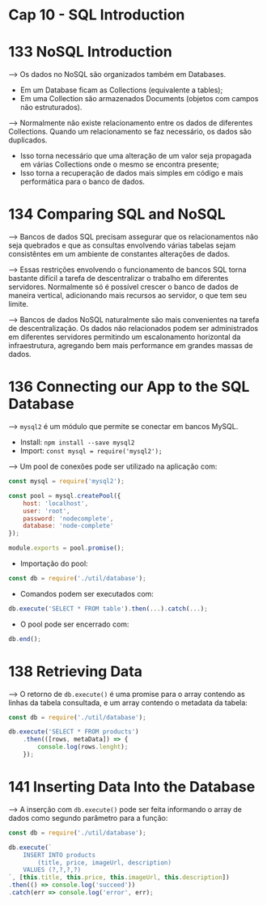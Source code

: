 # Cap 10 - SQL Introduction

# 133 NoSQL Introduction
--> Os dados no NoSQL são organizados também em Databases.
* Em um Database ficam as Collections (equivalente a tables);
* Em uma Collection são armazenados Documents (objetos com campos não estruturados).

--> Normalmente não existe relacionamento entre os dados de diferentes Collections. Quando um relacionamento 
se faz necessário, os dados são duplicados.
* Isso torna necessário que uma alteração de um valor seja propagada em várias Collections onde o mesmo se 
encontra presente;
* Isso torna a recuperação de dados mais simples em código e mais performática para o banco de dados. 

# 134 Comparing SQL and NoSQL
--> Bancos de dados SQL precisam assegurar que os relacionamentos não seja quebrados e que as consultas 
envolvendo várias tabelas sejam consistêntes em um ambiente de constantes alterações de dados.

--> Essas restrições envolvendo o funcionamento de bancos SQL torna bastante difícil a tarefa de descentralizar 
o trabalho em diferentes servidores. Normalmente só é possível crescer o banco de dados de maneira vertical, 
adicionando mais recursos ao servidor, o que tem seu limite.

--> Bancos de dados NoSQL naturalmente são mais convenientes na tarefa de descentralização. Os dados não 
relacionados podem ser administrados em diferentes servidores permitindo um escalonamento horizontal da 
infraestrutura, agregando bem mais performance em grandes massas de dados.

# 136 Connecting our App to the SQL Database
--> `mysql2` é um módulo que permite se conectar em bancos MySQL.
* Install: `npm install --save mysql2`
* Import: `const mysql = require('mysql2');`

--> Um pool de conexões pode ser utilizado na aplicação com:
```javascript
const mysql = require('mysql2');

const pool = mysql.createPool({
    host: 'localhost',
    user: 'root',
    password: 'nodecomplete',
    database: 'node-complete'
});

module.exports = pool.promise();
```
* Importação do pool:
```javascript
const db = require('./util/database');
```
* Comandos podem ser executados com:
```javascript
db.execute('SELECT * FROM table').then(...).catch(...);
```
* O pool pode ser encerrado com:
```javascript
db.end();
```

# 138 Retrieving Data
--> O retorno de `db.execute()` é uma promise para o array contendo as linhas da tabela consultada, e 
um array contendo o metadata da tabela:
```javascript
const db = require('./util/database');

db.execute('SELECT * FROM products')
    .then(([rows, metaData]) => {
        console.log(rows.lenght);
    });
```

# 141 Inserting Data Into the Database
--> A inserção com `db.execute()` pode ser feita informando o array de dados como segundo parâmetro 
para a função:
```javascript
const db = require('./util/database');

db.execute(`
    INSERT INTO products 
        (title, price, imageUrl, description) 
    VALUES (?,?,?,?)
`, [this.title, this.price, this.imageUrl, this.description])
.then(() => console.log('succeed'))
.catch(err => console.log('error', err);
```